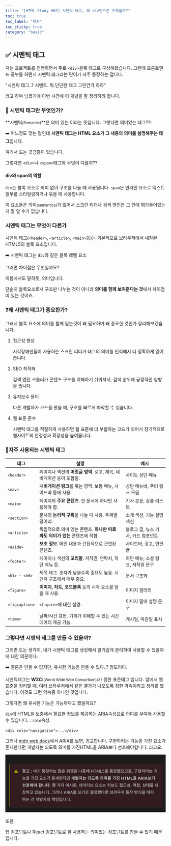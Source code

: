 ```yaml
---
title: "[HTML Study #02] 시멘틱 태그, 왜 div만으론 부족할까?"
toc: true
toc_label: "목차"
toc_sticky: true
category: "basic"
---
```


## ✅ 시멘틱 태그 

저는 프로젝트를 진행하면서 주로 `<div>`블록 태그로 구성해왔습니다. 그런데 프론트엔드 공부를 하면서 <span class="hlm">시멘틱 태그</span>라는 단어가 자주 등장하는 겁니다.



"시멘틱 태그..? 시멘트..뭐 단단한 태그 그런건가 하하"



라고 하며 넘겼기에 이번 시간에 이 개념을 잘 정리하려 합니다.

### 🤔 시멘틱 태그란 무엇인가?

**시멘틱<small>(Semantic)</small>**은 의미 있는 이라는 뜻입니다. 그렇다면 의미있는 태그??!

➡️ 어느정도 맞는 말인데 **시멘틱 태그는 HTML 요소가 그 내용의 의미를 설명해주는 태그**입니다. 



여기서 드는 궁금증이 있습니다. 



<span class="hlm">그렇다면 `<div>`나 `<span>`태그와 무엇이 다를까??</span>

#### div와 span의 역할

`div`는 블록 요소로 의미 없이 구조를 나눌 때 사용됩니다. `span`은 인라인 요소로 텍스트 일부를 스타일링하거나 묶을 때 사용합니다.



이 요소들은 의미<small>(semantics)</small>가 없어서 스크린 리더나 검색 엔진은 그 안에 뭐가들어있는지 잘 알 수가 없습니다.



### 시멘틱 태그는 무엇이 다른가

시멘틱 태그(`<header>`, `<article>`, `<main>`등)는 기본적으로 브라우저에서 내장된 HTML5의 블록 요소입니다.

➡️ 시멘틱 태그는 `div`와 같은 블록 레벨 요소



그러면 차이점은 무엇일까요?

이름에서도 말하듯, 의미입니다.

단순히 블록요소로서 구조만 나누는 것이 아니라 **의미를 함께 보여준다는 것**에서 차이점이 있는 것이죠.



### ❓왜 시멘틱 태그가 중요한가?

그래서 블록 요소에 의미를 함께 담는것이 왜 필요하며 왜 중요한 것인가 정리해보겠습니다.

1. 접근성 향상

   시각장애인들이 사용하는 스크린 리더가 태그의 의미를 인식해서 더 정확하게 읽어줍니다.

2. SEO 최적화

   검색 엔진 크롤러가 콘텐츠 구조를 이해하기 쉬워져서, 검색 순위에 긍정적인 영향을 줍니다.

3. 유지보수 용이

   다른 개발자가 코드를 봤을 때, 구조를 빠르게 파악할 수 있습니다.

4. 웹 표준 준수

   시멘틱 태그를 적절하게 사용하면 웹 표준에 더 부합하는 코드가 되어서 장기적으로 웹사이트의 안정성과 확장성을 높여줍니다.

### 🔎자주 사용되는 시멘틱 태그

| 태그           | 설명                                                         | 예시                                |
| -------------- | ------------------------------------------------------------ | ----------------------------------- |
| `<header>`     | 페이지나 섹션의 **머릿글 영역**. 로고, 제목, 네비게이션 등이 포함됨. | 사이트 상단 메뉴                    |
| `<nav>`        | **내비게이션 링크**를 묶는 영역. 보통 메뉴, 사이드바 등에 사용. | 상단 메뉴바, 푸터 링크 모음         |
| `<main>`       | 페이지의 **주요 콘텐츠**. 한 문서에 하나만 사용해야 함.      | 기사 본문, 상품 리스트              |
| `<section>`    | 문서의 **논리적 구획**을 나눌 때 사용. 주제별 덩어리.        | 소개 섹션, 기능 설명 섹션           |
| `<article>`    | 독립적으로 의미 있는 콘텐츠. **하나만 따로 봐도 의미가 있는** 콘텐츠에 적합. | 블로그 글, 뉴스 기사, 카드 컴포넌트 |
| `<aside>`      | **보조 정보**. 메인 내용과 간접적으로 관련된 콘텐츠.         | 사이드바, 광고, 연관글              |
| `<footer>`     | 페이지나 섹션의 **꼬리말**. 저작권, 연락처, 하단 메뉴 등.    | 하단 메뉴, 소셜 링크, 저작권 문구   |
| `<h1> ~ <h6>`  | 제목 태그. 숫자가 낮을수록 중요도 높음. 시멘틱 구조에서 매우 중요. | 문서 구조화                         |
| `<figure>`     | **이미지, 차트, 코드블록** 등의 시각 요소를 담을 때 사용.    | 이미지 갤러리                       |
| `<figcaption>` | `<figure>`에 대한 설명.                                      | 이미지 밑에 설명 문구               |
| `<time>`       | 날짜/시간 표현. 기계가 이해할 수 있는 시간 데이터 제공 가능. | 게시일, 마감일 표시                 |



### 그렇다면 시멘틱 태그를 만들 수 있을까?

그러면 드는 생각이, 내가 시멘틱 태그를 생성해서 알기쉽게 분리하여 사용할 수 있을까에 대한 의문이다.



➡️ 결론은 만들 수 없지만, 유사한 기능은 만들 수 있다..? 정도이다.



시멘틱태그는 **W3C**<small>((World Wide Web Consortium))</small>가 정한 표준태그 입니다. 앞에서 웹 표준을 정리할 때, 여러 브라우저에서 같은 결과가 나오도록 정한 약속이라고 정리를 했습니다. 이것도 그런 약속중 하나인 것입니다.



그렇다면 왜 유사한 기능은 가능하다고 했을까요?



`div`에 HTML을 보충해서 필요한 정보를 제공하는 ARIA속성으로 의미를 부여해 사용할 수 있습니다.  : `role`속성

`<div role="navigation">...</div>`

그러나 [mdn web docs](https://developer.mozilla.org/ko/docs/Web/Accessibility/ARIA)에서 ARIA를 보면, 경고합니다. 구현하려는 기능을 가진 요소가 존재한다면 개발자는 되도록 의미를 가진HTML을 ARIA보다 선호해야합니다. 라고요.

<img src="/../../images/2025-05-13-02.시멘틱태그/image-20250513201343495.png" alt="image-20250513201343495" style="zoom:60%;" />



또한,

웹 컴포넌트나 React 컴포넌트로 잘 사용하는 의미있는 컴포넌트를 만들 수 있기 때문입니다.

 

